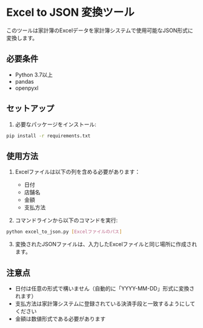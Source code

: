 # Excel to JSON 変換ツール

このツールは家計簿のExcelデータを家計簿システムで使用可能なJSON形式に変換します。

## 必要条件

- Python 3.7以上
- pandas
- openpyxl

## セットアップ

1. 必要なパッケージをインストール:
```bash
pip install -r requirements.txt
```

## 使用方法

1. Excelファイルは以下の列を含める必要があります：
   - 日付
   - 店舗名
   - 金額
   - 支払方法

2. コマンドラインから以下のコマンドを実行:
```bash
python excel_to_json.py [Excelファイルのパス]
```

3. 変換されたJSONファイルは、入力したExcelファイルと同じ場所に作成されます。

## 注意点

- 日付は任意の形式で構いません（自動的に「YYYY-MM-DD」形式に変換されます）
- 支払方法は家計簿システムに登録されている決済手段と一致するようにしてください
- 金額は数値形式である必要があります
